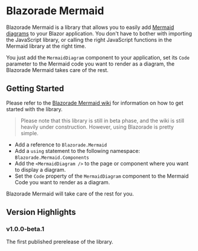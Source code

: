 ﻿# Blazorade Mermaid

Blazorade Mermaid is a library that allows you to easily add [Mermaid diagrams](https://mermaid.js.org/) to your Blazor application. You don't have to bother with importing the JavaScript library, or calling the right JavaScript functions in the Mermaid library at the right time.

You just add the `MermaidDiagram` component to your application, set its `Code` parameter to the Mermaid code you want to render as a diagram, the Blazorade Mermaid takes care of the rest.

## Getting Started

Please refer to the [Blazorade Mermaid wiki](https://github.com/Blazorade/Blazorade-Mermaid/wiki) for information on how to get started with the library.
> Please note that this library is still in beta phase, and the wiki is still heavily under construction. However, using Blazorade is pretty simple.

- Add a reference to `Blazorade.Mermaid`
- Add a `using` statement to the following namespace: `Blazorade.Mermaid.Components`
- Add the `<MermaidDiagram />` to the page or component where you want to display a diagram.
- Set the `Code` property of the `MermaidDiagram` component to the Mermaid Code you want to render as a diagram.

Blazorade Mermaid will take care of the rest for you.

## Version Highlights

### v1.0.0-beta.1

The first published prerelease of the library.